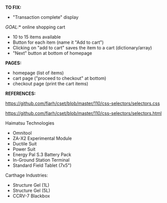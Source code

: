**TO FIX:**
- "Transaction complete" display



*GOAL:** online shopping cart

- 10 to 15 items available
- Button for each item (name it "Add to cart")
- Clicking on "add to cart" saves the item to a cart (dictionary/array)
- "Next" button at bottom of homepage

**PAGES:**
- homepage (list of items)
- cart page ("proceed to checkout" at bottom)
- checkout page (print the cart items)


**REFERENCES:**

https://github.com/fiarh/cset/blob/master/110/css-selectors/selectors.css

https://github.com/fiarh/cset/blob/master/110/css-selectors/selectors.html


Haimatsu Technologies
- Omnitool
- ZA-X2 Experimental Module
- Ductile Suit
- Power Suit
- Energy Pal S.3 Battery Pack
- In-Ground Station Terminal
- Standard Field Tablet (7x5")

Carthage Industries:
- Structure Gel (1L)
- Structure Gel (5L)
- CCRV-7 Blackbox